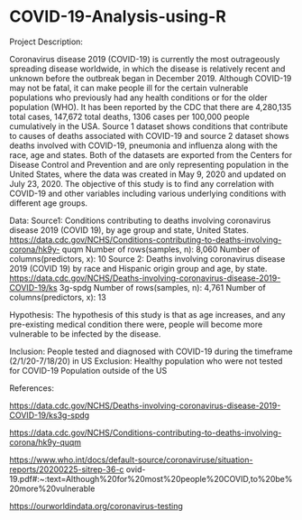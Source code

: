 # COVID-19-Analysis-using-R

Project Description:

Coronavirus disease 2019 (COVID-19) is currently the most outrageously spreading
disease worldwide, in which the disease is relatively recent and unknown before the outbreak began in December 2019. Although COVID-19 may not be fatal, it can make people ill for the certain vulnerable populations who previously had any health conditions or for the older population (WHO). It has been reported by the CDC that there are 4,280,135 total cases, 147,672 total deaths, 1306 cases per 100,000 people cumulatively in the USA.
Source 1 dataset shows conditions that contribute to causes of deaths associated with COVID-19 and source 2 dataset shows deaths involved with COVID-19, pneumonia and influenza along with the race, age and states. Both of the datasets are exported from the Centers for Disease Control and Prevention and are only representing population in the United States, where the data was created in May 9, 2020 and updated on July 23, 2020. The objective of this study is to find any correlation with COVID-19 and other variables including various underlying conditions with different age groups.

Data:
Source1: Conditions contributing to deaths involving coronavirus disease 2019
(COVID 19), by age group and state, United States.
https://data.cdc.gov/NCHS/Conditions-contributing-to-deaths-involving-corona/hk9y-
quqm
  Number of rows(samples, n): 8,060
  Number of columns(predictors, x): 10
Source 2: Deaths involving coronavirus disease 2019 (COVID 19) by race and Hispanic origin group and age, by state. https://data.cdc.gov/NCHS/Deaths-involving-coronavirus-disease-2019-COVID-19/ks 3g-spdg
  Number of rows(samples, n): 4,761
  Number of columns(predictors, x): 13


Hypothesis:
The hypothesis of this study is that as age increases, and any pre-existing medical condition there were, people will become more vulnerable to be infected by the disease. 

Inclusion:
People tested and diagnosed with COVID-19 during the timeframe (2/1/20-7/18/20) in US
Exclusion:
Healthy population who were not tested for COVID-19
Population outside of the US




References:

https://data.cdc.gov/NCHS/Deaths-involving-coronavirus-disease-2019-COVID-19/ks3g-spdg

https://data.cdc.gov/NCHS/Conditions-contributing-to-deaths-involving-corona/hk9y-quqm

https://www.who.int/docs/default-source/coronaviruse/situation-reports/20200225-sitrep-36-c
ovid-19.pdf#:~:text=Although%20for%20most%20people%20COVID,to%20be%20more%20vulnerable

https://ourworldindata.org/coronavirus-testing
